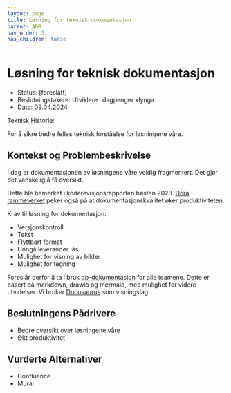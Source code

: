 ```yaml
---
layout: page
title: Løsning for teknisk dokumentasjon
parent: ADR
nav_order: 3
has_children: false
---
```


# Løsning for teknisk dokumentasjon

* Status: [foreslått]
* Beslutningstakere: Utviklere i dagpenger klynga
* Dato: 09.04.2024

Teknisk Historie: 

 For å sikre bedre felles teknisk forståelse for løsningene våre.

## Kontekst og Problembeskrivelse

I dag er dokumentasjonen av løsningene våre veldig fragmentert. Det gjør det vanskelig å få oversikt.

Dette ble bemerket i koderevisjonsrapporten høsten 2023. [Dora rammeverket](https://dora.dev/devops-capabilities/process/documentation-quality/) peker også på at dokumentasjonskvalitet øker produktiviteten.

Krav til løsning for dokumentasjon:
* Versjonskontroll
* Tekst
* Flyttbart format
* Unngå leverandør lås
* Mulighet for visning av bilder
* Mulighet for tegning

Foreslår derfor å ta i bruk [dp-dokumentasjon](https://github.com/navikt/dp-dokumentasjon) for alle teamene. Dette er basert på markdown, drawio og mermaid, med mulighet for videre utvidelser. Vi bruker [Docusaurus](https://docusaurus.io/) som visningslag.

## Beslutningens Pådrivere 

* Bedre oversikt over løsningene våre
* Økt produktivitet

## Vurderte Alternativer

* Confluence
* Mural

